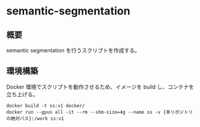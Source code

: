 # semantic-segmentation

## 概要

semantic segmentation を行うスクリプトを作成する。

## 環境構築

Docker 環境でスクリプトを動作させるため、イメージを build し、コンテナを立ち上げる。

```shell
docker build -t ss:v1 docker/
docker run --gpus all -it --rm --shm-size=4g --name ss -v {本リポジトリの絶対パス}:/work ss:v1
```
